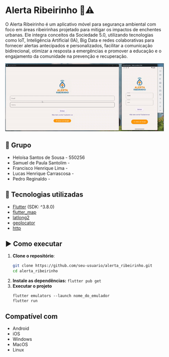 # Alerta Ribeirinho 📱⚠️
O Alerta Ribeirinho é um aplicativo móvel para segurança ambiental com foco em áreas ribeirinhas projetado para mitigar os impactos de enchentes urbanas. Ele integra conceitos da Sociedade 5.0, utilizando tecnologias como IoT, Inteligência Artificial (IA), Big Data e redes colaborativas para fornecer alertas antecipados e personalizados, facilitar a comunicação bidirecional, otimizar a resposta a emergências e promover a educação e o engajamento da comunidade na prevenção e recuperação.

![GIF demonstrando o aplicativo alerta ribeirinho](assets/images/demo_ribeirinho.gif)

## 👤 Grupo
- Heloísa Santos de Sousa - 550256
- Samuel de Paula Santolim -
- Francisco Henrique Lima -
- Lucas Henrique Carrascosa -
- Pedro Reginaldo -

## 📱 Tecnologias utilizadas

- [Flutter](https://flutter.dev/) (SDK: ^3.8.0)
- [flutter_map](https://pub.dev/packages/flutter_map)
- [latlong2](https://pub.dev/packages/latlong2)
- [geolocator](https://pub.dev/packages/geolocator)
- [http](https://pub.dev/packages/http)

## ▶️ Como executar
1. **Clone o repositório**:
   ```bash
   git clone https://github.com/seu-usuario/alerta_ribeirinho.git
   cd alerta_ribeirinho 
2. **Instale as dependências:**
   ``` flutter pub get ```
3. **Executar o projeto**
     ```
     flutter emulators --launch nome_do_emulador
     flutter run
   ```
## Compatível com
- Android
- iOS
- Windows
- MacOS
- Linux
